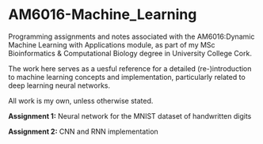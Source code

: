 # AM6016-Machine_Learning
Programming assignments and notes associated with the AM6016:Dynamic Machine Learning with Applications module, as part of my MSc Bioinformatics &amp; Computational Biology degree in University College Cork.

The work here serves as a uesful reference for a detailed (re-)introduction to machine learning concepts and implementation, particularly related to deep learning neural networks. 

All work is my own, unless otherwise stated.

**Assignment 1:** Neural network for the MNIST dataset of handwritten digits

**Assignment 2:** CNN and RNN implementation
